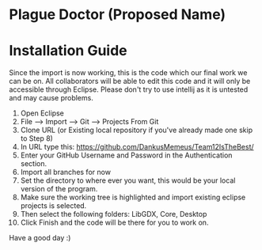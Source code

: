 # Plague Doctor (Proposed Name)

# Installation Guide
Since the import is now working, this is the code which our final work we can be on. All collaborators will be able to edit this code and it will only be accessible through Eclipse. Please don't try to use intellij as it is untested and may cause problems.
1. Open Eclipse
2. File --> Import --> Git --> Projects From Git
3. Clone URL (or Existing local repository if you've already made one skip to Step 8)
4. In URL type this: https://github.com/DankusMemeus/Team12IsTheBest/
5. Enter your GitHub Username and Password in the Authentication section.
6. Import all branches for now
7. Set the directory to where ever you want, this would be your local version of the program.
8. Make sure the working tree is highlighted and import existing eclipse projects is selected.
9. Then select the following folders: LibGDX, Core, Desktop
10. Click Finish and the code will be there for you to work on.

Have a good day :)
